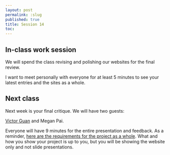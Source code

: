 ```yaml
---
layout: post
permalink: :slug
published: true
title: Session 14
toc:
---
```


## In-class work session

We will spend the class revising and polishing our websites for the final review. 

I want to meet personally with everyone for at least 5 minutes to see your latest entries and the sites as a whole.

## Next class

Next week is your final critique. We will have two guests:

[Victor Guan](https://victorguan.com/) and Megan Pai.

Everyone will have 9 minutes for the entire presentation and feedback. As a reminder, [here are the requirements for the project as a whole](../project/). What and how you show your project is up to you, but you will be showing the website only and not slide presentations.
